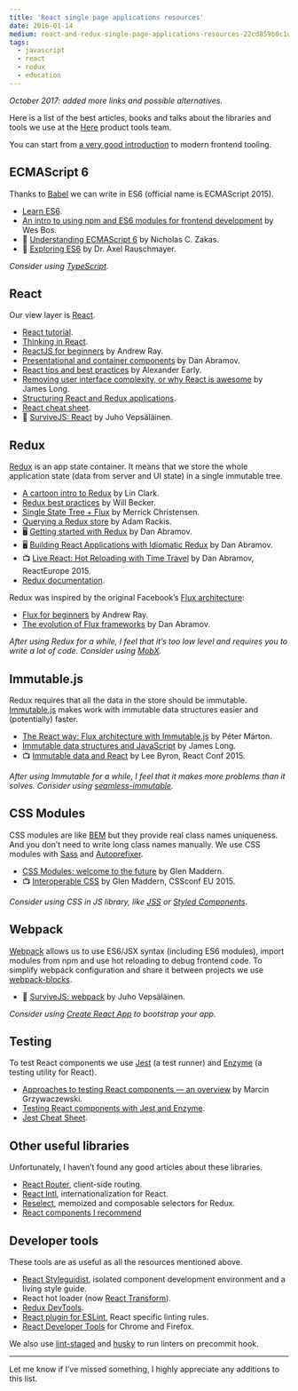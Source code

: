 ```yaml
---
title: 'React single page applications resources'
date: 2016-01-14
medium: react-and-redux-single-page-applications-resources-22cd859b0c1d
tags:
  - javascript
  - react
  - redux
  - education
---
```


_October 2017: added more links and possible alternatives._

Here is a list of the best articles, books and talks about the libraries and tools we use at the [Here](https://www.here.com/en) product tools team.

You can start from [a very good introduction](http://reactkungfu.com/2015/07/the-hitchhikers-guide-to-modern-javascript-tooling/) to modern frontend tooling.

## ECMAScript 6

Thanks to [Babel](http://babeljs.io/) we can write in ES6 (official name is ECMAScript 2015).

- [Learn ES6](http://babeljs.io/learn-es2015/).
- [An intro to using npm and ES6 modules for frontend development](http://wesbos.com/javascript-modules/) by Wes Bos.
- <span aria-label="Book" title="Book">📖</span> [Understanding ECMAScript 6](https://leanpub.com/understandinges6/read/) by Nicholas C. Zakas.
- <span aria-label="Book" title="Book">📖</span> [Exploring ES6](http://exploringjs.com/es6/) by Dr. Axel Rauschmayer.

_Consider using [TypeScript](https://www.typescriptlang.org/)._

## React

Our view layer is [React](https://reactjs.org/).

- [React tutorial](https://reactjs.org/tutorial/tutorial.html).
- [Thinking in React](https://reactjs.org/docs/thinking-in-react.html).
- [ReactJS for beginners](https://blog.andrewray.me/reactjs-for-stupid-people/) by Andrew Ray.
- [Presentational and container components](https://medium.com/@dan_abramov/smart-and-dumb-components-7ca2f9a7c7d0) by Dan Abramov.
- [React tips and best practices](http://aeflash.com/2015-02/react-tips-and-best-practices.html) by Alexander Early.
- [Removing user interface complexity, or why React is awesome](http://jlongster.com/Removing-User-Interface-Complexity,-or-Why-React-is-Awesome) by James Long.
- [Structuring React and Redux applications](http://blog.sapegin.me/all/react-structure).
- [React cheat sheet](https://reactcheatsheet.com/).
- <span aria-label="Book" title="Book">📖</span> [SurviveJS: React](https://survivejs.com/react/introduction/) by Juho Vepsäläinen.

## Redux

[Redux](http://redux.js.org/) is an app state container. It means that we store the whole application state (data from server and UI state) in a single immutable tree.

- [A cartoon intro to Redux](https://code-cartoons.com/a-cartoon-intro-to-redux-3afb775501a6) by Lin Clark.
- [Redux best practices](https://medium.com/lexical-labs-engineering/redux-best-practices-64d59775802e) by Will Becker.
- [Single State Tree + Flux](http://merrickchristensen.com/articles/single-state-tree.html) by Merrick Christensen.
- [Querying a Redux store](https://medium.com/@adamrackis/querying-a-redux-store-37db8c7f3b0f) by Adam Rackis.
- <span aria-label="Course" title="Course">🖥</span> [Getting started with Redux](https://egghead.io/courses/getting-started-with-redux) by Dan Abramov.
- <span aria-label="Course" title="Course">🖥</span> [Building React Applications with Idiomatic Redux](https://egghead.io/courses/building-react-applications-with-idiomatic-redux) by Dan Abramov.
- <span aria-label="Video" title="Video">📺</span> [Live React: Hot Reloading with Time Travel](https://youtu.be/xsSnOQynTHs) by Dan Abramov, ReactEurope 2015.
- [Redux documentation](http://redux.js.org/).

Redux was inspired by the original Facebook’s [Flux architecture](https://facebook.github.io/flux/):

- [Flux for beginners](https://blog.andrewray.me/flux-for-stupid-people/) by Andrew Ray.
- [The evolution of Flux frameworks](https://medium.com/@dan_abramov/the-evolution-of-flux-frameworks-6c16ad26bb31) by Dan Abramov.

_After using Redux for a while, I feel that it’s too low level and requires you to write a lot of code. Consider using [MobX](https://mobx.js.org/)._

## Immutable.js

Redux requires that all the data in the store should be immutable. [Immutable.js](https://facebook.github.io/immutable-js/) makes work with immutable data structures easier and (potentially) faster.

- [The React way: Flux architecture with Immutable.js](https://blog.risingstack.com/the-react-js-way-flux-architecture-with-immutable-js/) by Péter Márton.
- [Immutable data structures and JavaScript](http://jlongster.com/Using-Immutable-Data-Structures-in-JavaScript) by James Long.
- <span aria-label="Video" title="Video">📺</span> [Immutable data and React](https://youtu.be/I7IdS-PbEgI) by Lee Byron, React Conf 2015.

_After using Immutable for a while, I feel that it makes more problems than it solves. Consider using [seamless-immutable](https://github.com/rtfeldman/seamless-immutable)._

## CSS Modules

CSS modules are like [BEM](http://getbem.com/) but they provide real class names uniqueness. And you don’t need to write long class names manually. We use CSS modules with [Sass](http://sass-lang.com/) and [Autoprefixer](https://github.com/postcss/autoprefixer).

- [CSS Modules: welcome to the future](https://glenmaddern.com/articles/css-modules) by Glen Maddern.
- <span aria-label="Video" title="Video">📺</span> [Interoperable CSS](https://youtu.be/aIyhhHTmsXE) by Glen Maddern, CSSconf EU 2015.

_Consider using CSS in JS library, like [JSS](http://cssinjs.org/) or [Styled Components](https://www.styled-components.com/)._

## Webpack

[Webpack](https://webpack.js.org/) allows us to use ES6/JSX syntax (including ES6 modules), import modules from npm and use hot reloading to debug frontend code. To simplify webpack configuration and share it between projects we use [webpack-blocks](https://github.com/andywer/webpack-blocks).

- 📖 [SurviveJS: webpack](https://survivejs.com/webpack/introduction/) by Juho Vepsäläinen.

_Consider using [Create React App](https://github.com/facebookincubator/create-react-app) to bootstrap your app._

## Testing

To test React components we use [Jest](https://facebook.github.io/jest/) (a test runner) and [Enzyme](http://airbnb.io/enzyme/) (a testing utility for React).

- [Approaches to testing React components — an overview](http://reactkungfu.com/2015/07/approaches-to-testing-react-components-an-overview/) by Marcin Grzywaczewski.
- [Testing React components with Jest and Enzyme](http://blog.sapegin.me/all/react-jest).
- [Jest Cheat Sheet](https://github.com/sapegin/jest-cheat-sheet).

## Other useful libraries

Unfortunately, I haven’t found any good articles about these libraries.

- [React Router](https://github.com/ReactTraining/react-router), client-side routing.
- [React Intl](https://github.com/yahoo/react-intl), internationalization for React.
- [Reselect](https://github.com/reactjs/reselect), memoized and composable selectors for Redux.
- [React components I recommend](https://github.com/sapegin/react-components)

## Developer tools

These tools are as useful as all the resources mentioned above.

- [React Styleguidist](https://react-styleguidist.js.org/), isolated component development environment and a living style guide.
- React hot loader (now [React Transform](https://github.com/gaearon/react-transform-boilerplate)).
- [Redux DevTools](https://github.com/gaearon/redux-devtools).
- [React plugin for ESLint](https://github.com/yannickcr/eslint-plugin-react), React specific linting rules.
- [React Developer Tools](https://github.com/facebook/react-devtools) for Chrome and Firefox.

We also use [lint-staged](https://github.com/okonet/lint-staged) and [husky](https://github.com/typicode/husky) to run linters on precommit hook.

---

Let me know if I’ve missed something, I highly appreciate any additions to this list.
